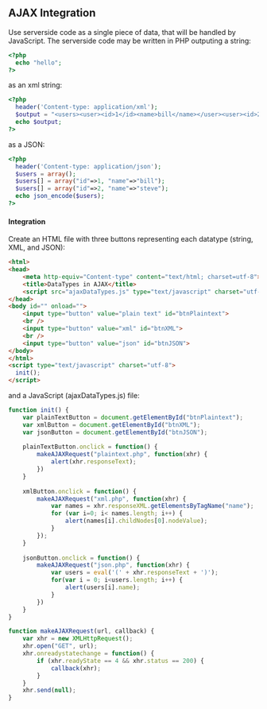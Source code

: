 ## AJAX Integration
Use serverside code as a single piece of data, that will be handled by JavaScript. The serverside code may be written in PHP outputing a string:
```PHP
<?php
  echo "hello";
?>
```
as an xml string:
```PHP
<?php
  header('Content-type: application/xml');
  $output = "<users><user><id>1</id><name>bill</name></user><user><id>2</id><name>steve</name></user></users>";
  echo $output;
?>
```
as a JSON:
```PHP
<?php
  header('Content-type: application/json');
  $users = array(); 
  $users[] = array("id"=>1, "name"=>"bill");
  $users[] = array("id"=>2, "name"=>"steve");
  echo json_encode($users);
?>
```

#### Integration
Create an HTML file with three buttons representing each datatype (string, XML, and JSON):
```html
<html>
<head>
	<meta http-equiv="Content-type" content="text/html; charset=utf-8">
	<title>DataTypes in AJAX</title>
	<script src="ajaxDataTypes.js" type="text/javascript" charset="utf-8"></script>
</head>
<body id="" onload="">
	<input type="button" value="plain text" id="btnPlaintext">
	<br />
	<input type="button" value="xml" id="btnXML">
	<br />
	<input type="button" value="json" id="btnJSON">
</body>
</html>
<script type="text/javascript" charset="utf-8">
  init();
</script>
```
and a JavaScript (ajaxDataTypes.js) file:
```javascript
function init() {
	var plainTextButton = document.getElementById("btnPlaintext");
	var xmlButton = document.getElementById("btnXML");
	var jsonButton = document.getElementById("btnJSON");		
	
	plainTextButton.onclick = function() {
		makeAJAXRequest("plaintext.php", function(xhr) {
			alert(xhr.responseText);
		})
	}
	
	xmlButton.onclick = function() {
		makeAJAXRequest("xml.php", function(xhr) {
			var names = xhr.responseXML.getElementsByTagName("name");
			for (var i=0; i< names.length; i++) {
				alert(names[i].childNodes[0].nodeValue);
			}
		});
	}
	
	jsonButton.onclick = function() {
		makeAJAXRequest("json.php", function(xhr) {
			var users = eval('(' + xhr.responseText + ')');
			for(var i = 0; i<users.length; i++) {
				alert(users[i].name);
			}
		})
	}
}

function makeAJAXRequest(url, callback) {
	var xhr = new XMLHttpRequest();
	xhr.open("GET", url);
	xhr.onreadystatechange = function() {
		if (xhr.readyState == 4 && xhr.status == 200) {
			callback(xhr);				
		}
	}
	xhr.send(null);
}
```
